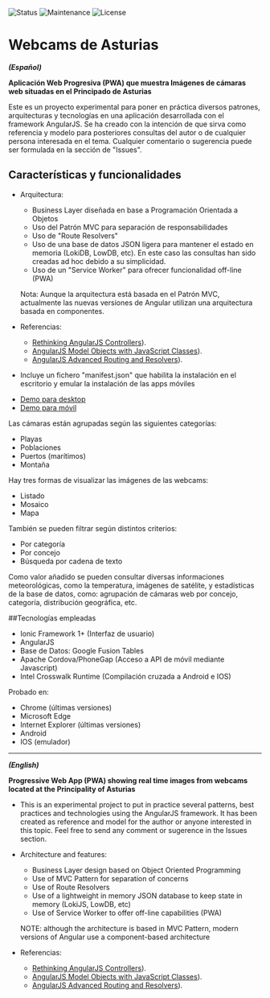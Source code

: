 ![Status](https://img.shields.io/badge/status-ok-green.svg) ![Maintenance](https://img.shields.io/maintenance/yes/2016.svg?maxAge=2592000) ![License](https://img.shields.io/dub/l/vibe-d.svg?maxAge=2592000)

# Webcams de Asturias
<p><b><i>(Español)</i></b></p>

<b>Aplicación Web Progresiva (PWA) que muestra Imágenes de cámaras web situadas en el Principado de Asturias</b>

Este es un proyecto experimental para poner en práctica diversos patrones, arquitecturas y tecnologías en una
aplicación desarrollada con el framework AngularJS. Se ha creado con la intención de que sirva como referencia
y modelo para posteriores consultas del autor o de cualquier persona interesada en el tema. Cualquier comentario o
sugerencia puede ser formulada en la sección de "Issues".

## Características y funcionalidades

- Arquitectura:
  - Business Layer diseñada en base a Programación Orientada a Objetos
  - Uso del Patrón MVC para separación de responsabilidades
  - Uso de "Route Resolvers"
  - Uso de una base de datos JSON ligera para mantener el estado en memoria (LokiDB, LowDB, etc). En este caso las
    consultas han sido creadas ad hoc debido a su simplicidad.
  - Uso de un "Service Worker" para ofrecer funcionalidad off-line (PWA)

  Nota: Aunque la arquitectura está basada en el Patrón MVC, actualmente las nuevas versiones de Angular
  utilizan una arquitectura basada en componentes.

- Referencias:
  - <a href="https://toddmotto.com/rethinking-angular-js-controllers/">Rethinking AngularJS Controllers</a>).
  - <a href="https://medium.com/opinionated-angularjs/angular-model-objects-with-javascript-classes-2e6a067c73bc">
    AngularJS Model Objects with JavaScript Classes</a>).
  - <a href="https://medium.com/opinionated-angularjs/advanced-routing-and-resolves-a2fcbf874a1c">
    AngularJS Advanced Routing and Resolvers</a>).

- Incluye un fichero "manifest.json" que habilita la instalación en el escritorio y emular la instalación de las apps móviles

- <div><a href="http://mobt.me/XfKL" target="_blank">Demo para desktop</a></div>

- <div><a href="http://yagolopez.github.io/Webcams_de_Asturias/www/index.html" target="_blank">Demo para móvil</a></div>

Las cámaras están agrupadas según las siguientes categorías:

- Playas
- Poblaciones
- Puertos (marítimos)
- Montaña

Hay tres formas de visualizar las imágenes de las webcams:

- Listado
- Mosaico
- Mapa

También se pueden filtrar según distintos criterios:

- Por categoría
- Por concejo
- Búsqueda por cadena de texto

Como valor añadido se pueden consultar diversas informaciones meteorológicas, como la temperatura,
imágenes de satélite, y estadísticas de la base de datos, como:
agrupación de cámaras web por concejo, categoría, distribución geográfica, etc.

##Tecnologías empleadas

- Ionic Framework 1+ (Interfaz de usuario)
- AngularJS
- Base de Datos: Google Fusion Tables
- Apache Cordova/PhoneGap (Acceso a API de móvil mediante Javascript)
- Intel Crosswalk Runtime (Compilación cruzada a Android e IOS)

Probado en:

- Chrome (últimas versiones)
- Microsoft Edge
- Internet Explorer (últimas versiones)
- Android
- IOS (emulador)

---
<p><b><i>(English)</i></b></p>

<b>Progressive Web App (PWA) showing real time images from webcams located at the Principality of Asturias</b>

- This is an experimental project to put in practice several patterns, best practices and technologies using the
AngularJS framework. It has been created as reference and model for the author or anyone interested in this topic.
Feel free to send any comment or sugerence in the Issues section.

- Architecture and features:
    - Business Layer design based on Object Oriented Programming
    - Use of MVC Pattern for separation of concerns
    - Use of Route Resolvers
    - Use of a lightweight in memory JSON database to keep state in memory (LokiJS, LowDB, etc)
    - Use of Service Worker to offer off-line capabilities (PWA)

    NOTE: although the architecture is based in MVC Pattern, modern versions of Angular use a component-based
    architecture

- Referencias:
  - <a href="https://toddmotto.com/rethinking-angular-js-controllers/">Rethinking AngularJS Controllers</a>).
  - <a href="https://medium.com/opinionated-angularjs/angular-model-objects-with-javascript-classes-2e6a067c73bc">
    AngularJS Model Objects with JavaScript Classes</a>).
  - <a href="https://medium.com/opinionated-angularjs/advanced-routing-and-resolves-a2fcbf874a1c">
    AngularJS Advanced Routing and Resolvers</a>).
